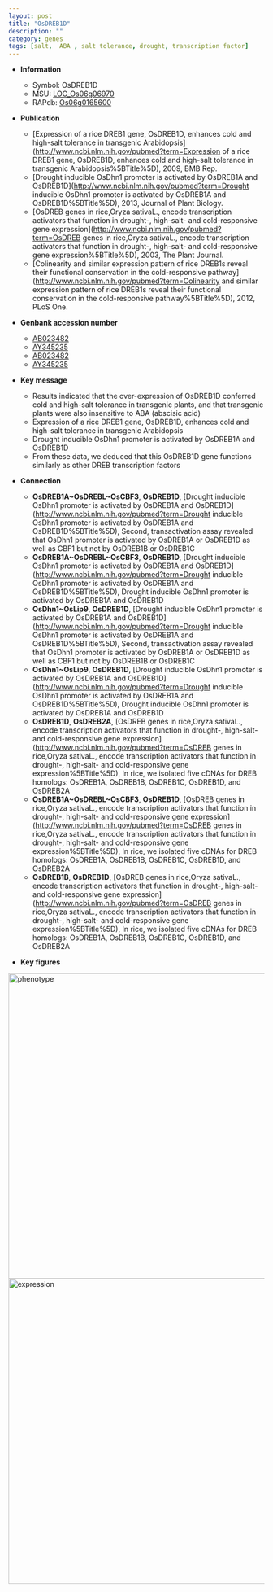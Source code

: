 ```yaml
---
layout: post
title: "OsDREB1D"
description: ""
category: genes
tags: [salt,  ABA , salt tolerance, drought, transcription factor]
---
```


* **Information**  
    + Symbol: OsDREB1D  
    + MSU: [LOC_Os06g06970](http://rice.plantbiology.msu.edu/cgi-bin/ORF_infopage.cgi?orf=LOC_Os06g06970)  
    + RAPdb: [Os06g0165600](http://rapdb.dna.affrc.go.jp/viewer/gbrowse_details/irgsp1?name=Os06g0165600)  

* **Publication**  
    + [Expression of a rice DREB1 gene, OsDREB1D, enhances cold and high-salt tolerance in transgenic Arabidopsis](http://www.ncbi.nlm.nih.gov/pubmed?term=Expression of a rice DREB1 gene, OsDREB1D, enhances cold and high-salt tolerance in transgenic Arabidopsis%5BTitle%5D), 2009, BMB Rep.
    + [Drought inducible OsDhn1 promoter is activated by OsDREB1A and OsDREB1D](http://www.ncbi.nlm.nih.gov/pubmed?term=Drought inducible OsDhn1 promoter is activated by OsDREB1A and OsDREB1D%5BTitle%5D), 2013, Journal of Plant Biology.
    + [OsDREB genes in rice,Oryza sativaL., encode transcription activators that function in drought-, high-salt- and cold-responsive gene expression](http://www.ncbi.nlm.nih.gov/pubmed?term=OsDREB genes in rice,Oryza sativaL., encode transcription activators that function in drought-, high-salt- and cold-responsive gene expression%5BTitle%5D), 2003, The Plant Journal.
    + [Colinearity and similar expression pattern of rice DREB1s reveal their functional conservation in the cold-responsive pathway](http://www.ncbi.nlm.nih.gov/pubmed?term=Colinearity and similar expression pattern of rice DREB1s reveal their functional conservation in the cold-responsive pathway%5BTitle%5D), 2012, PLoS One.

* **Genbank accession number**  
    + [AB023482](http://www.ncbi.nlm.nih.gov/nuccore/AB023482)
    + [AY345235](http://www.ncbi.nlm.nih.gov/nuccore/AY345235)
    + [AB023482](http://www.ncbi.nlm.nih.gov/nuccore/AB023482)
    + [AY345235](http://www.ncbi.nlm.nih.gov/nuccore/AY345235)

* **Key message**  
    + Results indicated that the over-expression of OsDREB1D conferred cold and high-salt tolerance in transgenic plants, and that transgenic plants were also insensitive to ABA (abscisic acid)
    + Expression of a rice DREB1 gene, OsDREB1D, enhances cold and high-salt tolerance in transgenic Arabidopsis
    + Drought inducible OsDhn1 promoter is activated by OsDREB1A and OsDREB1D
    + From these data, we deduced that this OsDREB1D gene functions similarly as other DREB transcription factors

* **Connection**  
    + __OsDREB1A~OsDREBL~OsCBF3__, __OsDREB1D__, [Drought inducible OsDhn1 promoter is activated by OsDREB1A and OsDREB1D](http://www.ncbi.nlm.nih.gov/pubmed?term=Drought inducible OsDhn1 promoter is activated by OsDREB1A and OsDREB1D%5BTitle%5D), Second, transactivation assay revealed that OsDhn1 promoter is activated by OsDREB1A or OsDREB1D as well as CBF1 but not by OsDREB1B or OsDREB1C
    + __OsDREB1A~OsDREBL~OsCBF3__, __OsDREB1D__, [Drought inducible OsDhn1 promoter is activated by OsDREB1A and OsDREB1D](http://www.ncbi.nlm.nih.gov/pubmed?term=Drought inducible OsDhn1 promoter is activated by OsDREB1A and OsDREB1D%5BTitle%5D), Drought inducible OsDhn1 promoter is activated by OsDREB1A and OsDREB1D
    + __OsDhn1~OsLip9__, __OsDREB1D__, [Drought inducible OsDhn1 promoter is activated by OsDREB1A and OsDREB1D](http://www.ncbi.nlm.nih.gov/pubmed?term=Drought inducible OsDhn1 promoter is activated by OsDREB1A and OsDREB1D%5BTitle%5D), Second, transactivation assay revealed that OsDhn1 promoter is activated by OsDREB1A or OsDREB1D as well as CBF1 but not by OsDREB1B or OsDREB1C
    + __OsDhn1~OsLip9__, __OsDREB1D__, [Drought inducible OsDhn1 promoter is activated by OsDREB1A and OsDREB1D](http://www.ncbi.nlm.nih.gov/pubmed?term=Drought inducible OsDhn1 promoter is activated by OsDREB1A and OsDREB1D%5BTitle%5D), Drought inducible OsDhn1 promoter is activated by OsDREB1A and OsDREB1D
    + __OsDREB1D__, __OsDREB2A__, [OsDREB genes in rice,Oryza sativaL., encode transcription activators that function in drought-, high-salt- and cold-responsive gene expression](http://www.ncbi.nlm.nih.gov/pubmed?term=OsDREB genes in rice,Oryza sativaL., encode transcription activators that function in drought-, high-salt- and cold-responsive gene expression%5BTitle%5D), In rice, we isolated five cDNAs for DREB homologs: OsDREB1A, OsDREB1B, OsDREB1C, OsDREB1D, and OsDREB2A
    + __OsDREB1A~OsDREBL~OsCBF3__, __OsDREB1D__, [OsDREB genes in rice,Oryza sativaL., encode transcription activators that function in drought-, high-salt- and cold-responsive gene expression](http://www.ncbi.nlm.nih.gov/pubmed?term=OsDREB genes in rice,Oryza sativaL., encode transcription activators that function in drought-, high-salt- and cold-responsive gene expression%5BTitle%5D), In rice, we isolated five cDNAs for DREB homologs: OsDREB1A, OsDREB1B, OsDREB1C, OsDREB1D, and OsDREB2A
    + __OsDREB1B__, __OsDREB1D__, [OsDREB genes in rice,Oryza sativaL., encode transcription activators that function in drought-, high-salt- and cold-responsive gene expression](http://www.ncbi.nlm.nih.gov/pubmed?term=OsDREB genes in rice,Oryza sativaL., encode transcription activators that function in drought-, high-salt- and cold-responsive gene expression%5BTitle%5D), In rice, we isolated five cDNAs for DREB homologs: OsDREB1A, OsDREB1B, OsDREB1C, OsDREB1D, and OsDREB2A

* **Key figures**  
<img src="https://funricegenes.github.io/images/OsDREB1D.pheno.png" alt="phenotype"  style="width: 600px;"/>

<img src="https://funricegenes.github.io/images/OsDREB1D.exp.png" alt="expression"  style="width: 600px;"/>


